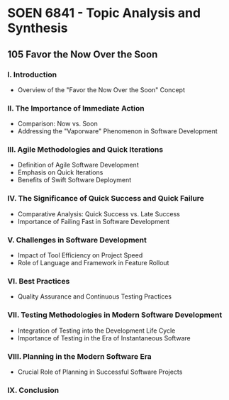 # SOEN 6841 - Topic Analysis and Synthesis

## 105 Favor the Now Over the Soon

### I. Introduction
   - Overview of the "Favor the Now Over the Soon" Concept

### II. The Importance of Immediate Action
   - Comparison: Now vs. Soon
   - Addressing the "Vaporware" Phenomenon in Software Development

### III. Agile Methodologies and Quick Iterations
   - Definition of Agile Software Development
   - Emphasis on Quick Iterations
   - Benefits of Swift Software Deployment

### IV. The Significance of Quick Success and Quick Failure
   - Comparative Analysis: Quick Success vs. Late Success
   - Importance of Failing Fast in Software Development

### V. Challenges in Software Development
   - Impact of Tool Efficiency on Project Speed
   - Role of Language and Framework in Feature Rollout

### VI. Best Practices
   - Quality Assurance and Continuous Testing Practices

### VII. Testing Methodologies in Modern Software Development
   - Integration of Testing into the Development Life Cycle
   - Importance of Testing in the Era of Instantaneous Software

### VIII. Planning in the Modern Software Era
   - Crucial Role of Planning in Successful Software Projects

### IX. Conclusion
